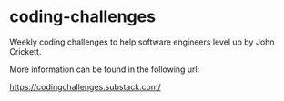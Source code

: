 # coding-challenges

Weekly coding challenges to help software engineers level up by John Crickett.

More information can be found in the following url:

https://codingchallenges.substack.com/
